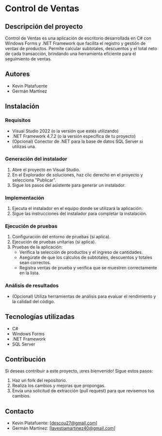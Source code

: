 # Control de Ventas

## Descripción del proyecto

Control de Ventas es una aplicación de escritorio desarrollada en C# con Windows Forms y .NET Framework que facilita el registro y gestión de ventas de productos. Permite calcular subtotales, descuentos y el total neto de cada transacción, brindando una herramienta eficiente para el seguimiento de ventas.

## Autores

* Kevin Platafuente
* Germán Martínez

## Instalación

### Requisitos

* Visual Studio 2022 (o la versión que estés utilizando)
* .NET Framework 4.7.2 (o la versión específica de tu proyecto)
* (Opcional) Conector de .NET para la base de datos SQL Server si utilizas una.

### Generación del instalador

1. Abre el proyecto en Visual Studio.
2. En el Explorador de soluciones, haz clic derecho en el proyecto y selecciona "Publicar".
3. Sigue los pasos del asistente para generar un instalador.

### Implementación

1. Ejecuta el instalador en el equipo donde se utilizará la aplicación.
2. Sigue las instrucciones del instalador para completar la instalación.

### Ejecución de pruebas

1. Configuración del entorno de pruebas (si aplica).
2. Ejecución de pruebas unitarias (si aplica).
3. Pruebas de la aplicación:
   * Verifica la selección de productos y el ingreso de cantidades.
   * Asegúrate de que los cálculos de subtotales, descuentos y totales sean correctos.
   * Registra ventas de prueba y verifica que se muestren correctamente en la lista.

### Análisis de resultados

* (Opcional) Utiliza herramientas de análisis para evaluar el rendimiento y la calidad del código.

## Tecnologías utilizadas

* C#
* Windows Forms
* .NET Framework
* SQL Server

## Contribución

Si deseas contribuir a este proyecto, ¡eres bienvenido! Sigue estos pasos:

1. Haz un fork del repositorio.
2. Realiza los cambios y mejoras que propongas.
3. Envía una solicitud de extracción (pull request) para que revisemos tus cambios.

## Contacto

* Kevin Platafuente: [descou27@gmail.com]
* Germán Martínez: [lavestiamartinez40@gmail.com]
